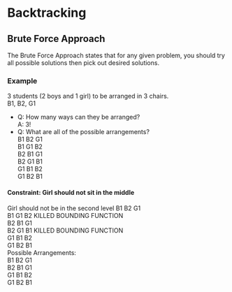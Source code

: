 # Backtracking
## Brute Force Approach
The Brute Force Approach states that for any given problem,
you should try all possible solutions then pick out desired solutions.

### Example
3 students (2 boys and 1 girl) to be arranged in 3 chairs.\
B1, B2, G1
* Q: How many ways can they be arranged?\
A: 3!
* Q: What are all of the possible arrangements?\
B1 B2 G1\
B1 G1 B2\
B2 B1 G1\
B2 G1 B1\
G1 B1 B2\
G1 B2 B1

#### Constraint: Girl should not sit in the middle
Girl should not be in the second level
B1 B2 G1\
B1 G1 B2 KILLED BOUNDING FUNCTION\
B2 B1 G1\
B2 G1 B1 KILLED BOUNDING FUNCTION\
G1 B1 B2\
G1 B2 B1\
Possible Arrangements:\
B1 B2 G1\
B2 B1 G1\
G1 B1 B2\
G1 B2 B1




 